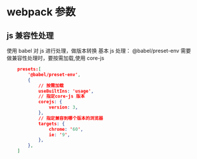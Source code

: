 # webpack 参数

## js 兼容性处理

使用 babel 对 js 进行处理，做版本转换
基本 js 处理： @babel/preset-env
需要做兼容性处理时，要按需加载,使用 core-js

```json
	presets:[
		'@babel/preset-env',
		{
			// 按需加载
			useBuiltIns: 'usage',
			// 指定core-js 版本
			corejs: {
				version: 3,
			},
			// 指定兼容到哪个版本的浏览器
			targets: {
				chrome: '60',
				ie: '9',
			},
		},
	]

```
